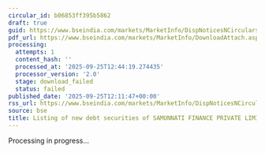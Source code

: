 ```yaml
---
circular_id: b06853ff395b5862
draft: true
guid: https://www.bseindia.com/markets/MarketInfo/DispNoticesNCirculars.aspx?Noticeid={9C742F0C-22EF-4832-A002-6BD942086389}&noticeno=20250925-21&dt=09/25/2025&icount=21&totcount=34&flag=0
pdf_url: https://www.bseindia.com/markets/MarketInfo/DownloadAttach.aspx?id=20250925-21&attachedId=
processing:
  attempts: 1
  content_hash: ''
  processed_at: '2025-09-25T12:44:19.274435'
  processor_version: '2.0'
  stage: download_failed
  status: failed
published_date: '2025-09-25T12:11:47+00:00'
rss_url: https://www.bseindia.com/markets/MarketInfo/DispNoticesNCirculars.aspx?Noticeid={9C742F0C-22EF-4832-A002-6BD942086389}&noticeno=20250925-21&dt=09/25/2025&icount=21&totcount=34&flag=0
source: bse
title: Listing of new debt securities of SAMUNNATI FINANCE PRIVATE LIMITED
---
```


Processing in progress...